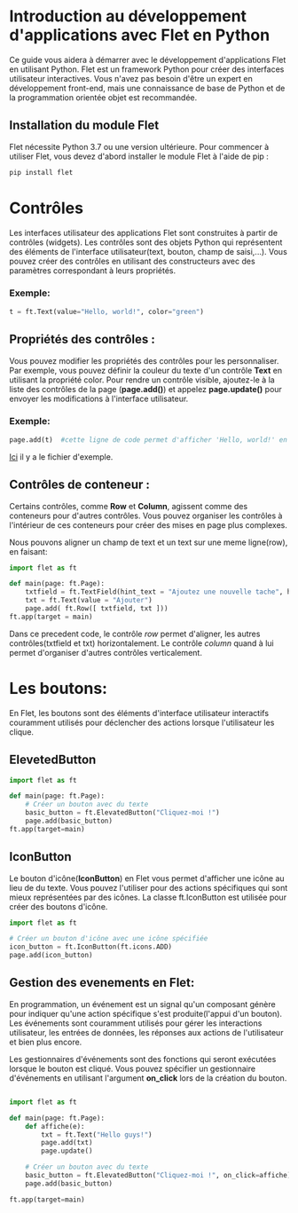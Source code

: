 # Introduction au développement d'applications avec Flet en Python

Ce guide vous aidera à démarrer avec le développement d'applications Flet en utilisant Python. Flet est un framework Python pour créer des interfaces utilisateur interactives. Vous n'avez pas besoin d'être un expert en développement front-end, mais une connaissance de base de Python et de la programmation orientée objet est recommandée.

## Installation du module Flet

Flet nécessite Python 3.7 ou une version ultérieure. Pour commencer à utiliser Flet, vous devez d'abord installer le module Flet à l'aide de pip :

```bash
pip install flet
```

# Contrôles

Les interfaces utilisateur des applications Flet sont construites à partir de contrôles (widgets). Les contrôles sont des objets Python qui représentent des éléments de l'interface utilisateur(text, bouton, champ de saisi,...). Vous pouvez créer des contrôles en utilisant des constructeurs avec des paramètres correspondant à leurs propriétés.

### Exemple:

```python
t = ft.Text(value="Hello, world!", color="green")
```

## Propriétés des contrôles : 

Vous pouvez modifier les propriétés des contrôles pour les personnaliser. Par exemple, vous pouvez définir la couleur du texte d'un contrôle **Text** en utilisant la propriété color. 
Pour rendre un contrôle visible, ajoutez-le à la liste des contrôles de la page (**page.add()**) et appelez **page.update()** pour envoyer les modifications à l'interface utilisateur.
### Exemple:

```python
page.add(t)  #cette ligne de code permet d'afficher 'Hello, world!' en vert sur l'ecran
```
[Ici](controls.py) il y a le fichier d'exemple. 

## Contrôles de conteneur :

Certains contrôles, comme **Row** et **Column**, agissent comme des conteneurs pour d'autres contrôles. Vous pouvez organiser les contrôles à l'intérieur de ces conteneurs pour créer des mises en page plus complexes.

Nous pouvons aligner un champ de text et un text sur une meme ligne(row), en faisant:

```python
import flet as ft

def main(page: ft.Page):
    txtfield = ft.TextField(hint_text = "Ajoutez une nouvelle tache", height=30, width=200)
    txt = ft.Text(value = "Ajouter")
    page.add( ft.Row([ txtfield, txt ]))
ft.app(target = main)
```
Dans ce precedent code, le contrôle *row* permet d'aligner, les autres contrôles(txtfield et txt) horizontalement. Le contrôle *column* quand à lui permet d'organiser d'autres contrôles verticalement.

# Les boutons:

En Flet, les boutons sont des éléments d'interface utilisateur interactifs couramment utilisés pour déclencher des actions lorsque l'utilisateur les clique.

## ElevetedButton

```python
import flet as ft

def main(page: ft.Page):
    # Créer un bouton avec du texte
    basic_button = ft.ElevatedButton("Cliquez-moi !")
    page.add(basic_button)
ft.app(target=main)
```
## IconButton

Le bouton d'icône(**IconButton**) en Flet vous permet d'afficher une icône au lieu de du texte.
Vous pouvez l'utiliser pour des actions spécifiques qui sont mieux représentées par des icônes.
La classe ft.IconButton est utilisée pour créer des boutons d'icône.

```python
import flet as ft

# Créer un bouton d'icône avec une icône spécifiée
icon_button = ft.IconButton(ft.icons.ADD)
page.add(icon_button)
```
## Gestion des evenements en Flet:

En programmation, un événement est un signal qu'un composant génère pour indiquer qu'une action spécifique s'est produite(l'appui d'un bouton). Les événements sont couramment utilisés pour gérer les interactions utilisateur, les entrées de données, les réponses aux actions de l'utilisateur et bien plus encore.

Les gestionnaires d'événements sont des fonctions qui seront exécutées lorsque le bouton est cliqué.
Vous pouvez spécifier un gestionnaire d'événements en utilisant l'argument __on_click__ lors de la création du bouton.

```python

import flet as ft

def main(page: ft.Page):
    def affiche(e):
        txt = ft.Text("Hello guys!")
        page.add(txt)
        page.update()

    # Créer un bouton avec du texte
    basic_button = ft.ElevatedButton("Cliquez-moi !", on_click=affiche)
    page.add(basic_button)

ft.app(target=main)

```
